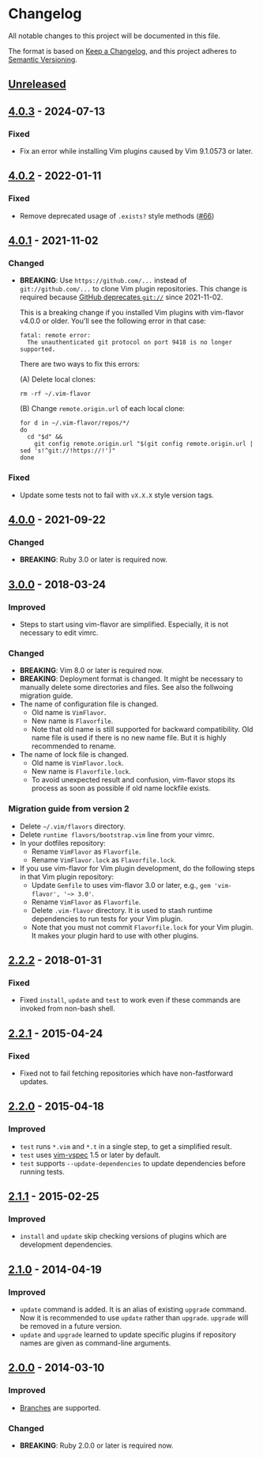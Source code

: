 # Changelog

All notable changes to this project will be documented in this file.

The format is based on [Keep a Changelog](https://keepachangelog.com/en/1.0.0/),
and this project adheres to [Semantic Versioning](https://semver.org/spec/v2.0.0.html).




## [Unreleased](https://github.com/kana/vim-flavor/compare/v4.0.3...master)




## [4.0.3](https://github.com/kana/vim-flavor/compare/v4.0.2...v4.0.3) - 2024-07-13

### Fixed

* Fix an error while installing Vim plugins caused by Vim 9.1.0573 or later.




## [4.0.2](https://github.com/kana/vim-flavor/compare/v4.0.1...v4.0.2) - 2022-01-11

### Fixed

* Remove deprecated usage of `.exists?` style methods ([#66](https://github.com/kana/vim-flavor/pull/66))




## [4.0.1](https://github.com/kana/vim-flavor/compare/v4.0.0...v4.0.1) - 2021-11-02

### Changed

* **BREAKING**: Use `https://github.com/...` instead of `git://github.com/...`
  to clone Vim plugin repositories.  This change is required because
  [GitHub deprecates `git://`](https://github.blog/2021-09-01-improving-git-protocol-security-github/)
  since 2021-11-02.

  This is a breaking change if you installed Vim plugins with vim-flavor v4.0.0
  or older.  You'll see the following error in that case:

      fatal: remote error:
        The unauthenticated git protocol on port 9418 is no longer supported.

  There are two ways to fix this errors:

  (A) Delete local clones:

      rm -rf ~/.vim-flavor

  (B) Change `remote.origin.url` of each local clone:

      for d in ~/.vim-flavor/repos/*/
      do
        cd "$d" &&
          git config remote.origin.url "$(git config remote.origin.url | sed 's!^git://!https://!')"
      done

### Fixed

- Update some tests not to fail with `vX.X.X` style version tags.




## [4.0.0](https://github.com/kana/vim-flavor/compare/v3.0.0...v4.0.0) - 2021-09-22

### Changed

* **BREAKING**: Ruby 3.0 or later is required now.




## [3.0.0](https://github.com/kana/vim-flavor/compare/v2.2.2...v3.0.0) - 2018-03-24

### Improved

* Steps to start using vim-flavor are simplified.  Especially, it is not
  necessary to edit vimrc.

### Changed

* **BREAKING**: Vim 8.0 or later is required now.
* **BREAKING**: Deployment format is changed.  It might be necessary to
  manually delete some directories and files.  See also the follwoing migration
  guide.
* The name of configuration file is changed.
  * Old name is `VimFlavor`.
  * New name is `Flavorfile`.
  * Note that old name is still supported for backward compatibility.  Old
    name file is used if there is no new name file.  But it is highly
    recommended to rename.
* The name of lock file is changed.
  * Old name is `VimFlavor.lock`.
  * New name is `Flavorfile.lock`.
  * To avoid unexpected result and confusion, vim-flavor stops its process as
    soon as possible if old name lockfile exists.

### Migration guide from version 2

* Delete `~/.vim/flavors` directory.
* Delete `runtime flavors/bootstrap.vim` line from your vimrc.
* In your dotfiles repository:
  * Rename `VimFlavor` as `Flavorfile`.
  * Rename `VimFlavor.lock` as `Flavorfile.lock`.
* If you use vim-flavor for Vim plugin development, do the following steps in
  that Vim plugin repository:
  * Update `Gemfile` to uses vim-flavor 3.0 or later,
    e.g., `gem 'vim-flavor', '~> 3.0'`.
  * Rename `VimFlavor` as `Flavorfile`.
  * Delete `.vim-flavor` directory.  It is used to stash runtime dependencies to
    run tests for your Vim plugin.
  * Note that you must not commit `Flavorfile.lock` for your Vim plugin.  It
    makes your plugin hard to use with other plugins.




## [2.2.2](https://github.com/kana/vim-flavor/compare/v2.2.1...v2.2.2) - 2018-01-31

### Fixed

* Fixed `install`, `update` and `test` to work even if these commands are
  invoked from non-bash shell.




## [2.2.1](https://github.com/kana/vim-flavor/compare/v2.2.0...v2.2.1) - 2015-04-24

### Fixed

* Fixed not to fail fetching repositories which have non-fastforward updates.




## [2.2.0](https://github.com/kana/vim-flavor/compare/v2.1.1...v2.2.0) - 2015-04-18

### Improved

* `test` runs `*.vim` and `*.t` in a single step, to get a simplified result.
* `test` uses [vim-vspec](https://github.com/kana/vim-vspec) 1.5 or later by
  default.
* `test` supports `--update-dependencies` to update dependencies before running
  tests.




## [2.1.1](https://github.com/kana/vim-flavor/compare/2.1.0...v2.1.1) - 2015-02-25

### Improved

* `install` and `update` skip checking versions of plugins which are
  development dependencies.




## [2.1.0](https://github.com/kana/vim-flavor/compare/2.0.0...2.1.0) - 2014-04-19

### Improved

* `update` command is added.  It is an alias of existing `upgrade` command.
  Now it is recommended to use `update` rather than `upgrade`.
  `upgrade` will be removed in a future version.
* `update` and `upgrade` learned to update specific plugins if repository names
  are given as command-line arguments.




## [2.0.0](https://github.com/kana/vim-flavor/compare/1.1.5...2.0.0) - 2014-03-10

### Improved

* [Branches](./branches) are supported.

### Changed

* **BREAKING**: Ruby 2.0.0 or later is required now.
